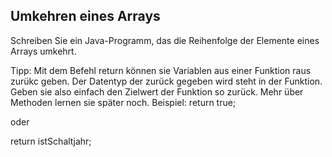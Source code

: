 ## Umkehren eines Arrays

Schreiben Sie ein Java-Programm, das die Reihenfolge der Elemente eines Arrays umkehrt.


Tipp: Mit dem Befehl return können sie Variablen aus einer Funktion raus zurükc geben.
Der Datentyp der zurück gegeben wird steht in der Funktion.
Geben sie also einfach den Zielwert der Funktion so zurück. Mehr über Methoden lernen sie später noch.
Beispiel:
return true;

oder

return istSchaltjahr;
